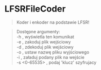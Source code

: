# LFSRFileCoder

>Koder i enkoder na podstawie LFSR!  

>Dostępne argumenty:  
>-h , wyświetla ten komunikat  
>-e , zakoduj plik wejściowy  
>-d , zdekoduj plik wejściowy  
>-o <plik> , ustaw nazwę pliku wyjściowego  
>-i <plik> , załaduj podany plik na wejście  
>-s <0-65535> , podaj 'klucz' szyfrujacy  

